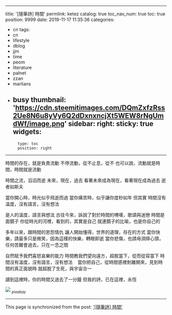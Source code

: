 
---
title: '[隨筆詩] 時間'
permlink: ketez
catalog: true
toc_nav_num: true
toc: true
position: 9999
date: 2019-11-17 11:35:36
categories:
- cn
tags:
- cn
- lifestyle
- dblog
- jjm
- time
- peom
- literature
- palnet
- zzan
- marlians
- busy
thumbnail: 'https://cdn.steemitimages.com/DQmZxfzRss2Ue8N6u8yVy6Q2dDxnxncjXt5WEW8rNgUmdWf/image.png'
sidebar:
    right:
        sticky: true
widgets:
    -
        type: toc
        position: right
---


時間的存在，就是負責流動
不停流動，從不止息，從不
也可以說，流動就是時間，時間就是流動

時間之流，滔滔而逝
未來，現在，過去
看著未來成為現在，看著現在成為過去
逝者如斯夫

當你開心時，時光似乎飛逝而過
當你痛苦時，似乎讓你度秒如年
但其實
時間沒有溫度，沒有語言，沒有想法  

是人的溫度，語言與想法
古往今來，訴說了對於時間的喟嘆，歌頌與迷戀
時間是面鏡子
你從時光的河裡，看到的，其實是自己
就連鏡子的比喻，也是你自己的

多年以來，跟時間的恩怨情仇
讓人開始懂得，世界的道理，存在的方式
當你快樂，請最多只是微笑，因為這樣的快樂，轉眼即逝
當你悲傷，也請毋須擰心頭，任何苦難會過去，只在一念之間

自然賦予我們喜怒哀樂的能力
時間教我們望向遠方，超脫當下，從而從容當下
時間沒有溫度，沒有語言，沒有想法   
當你把自己，從時間感裡剝離開來，見到時間的真正面貌時
就超脫了生死，與宇宙合一

讀到這裡時，你的時間又過去了一分鐘
但我的詩，已在這裡，永恆

![](https://cdn.steemitimages.com/DQmZxfzRss2Ue8N6u8yVy6Q2dDxnxncjXt5WEW8rNgUmdWf/image.png)
<sub>*pixabay*</sub>

- - -

This page is synchronized from the post: ['[隨筆詩] 時間'](https://steemit.com/@deanliu/ketez)
